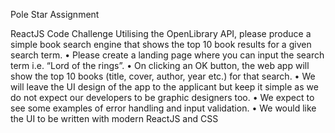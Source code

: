 Pole Star Assignment

ReactJS Code Challenge
Utilising the OpenLibrary API, please produce a simple book search engine that 
shows the top 10 book results for a given search term.
• Please create a landing page where you can input the search term i.e. “Lord of the rings”.
• On clicking an OK button, the web app will show the top 10 books (title, cover, author, year etc.) for that 
search.
• We will leave the UI design of the app to the applicant but keep it simple as we do not expect our 
developers to be graphic designers too.
• We expect to see some examples of error handling and input validation.
• We would like the UI to be written with modern ReactJS and CSS